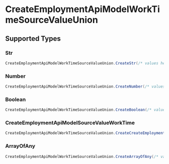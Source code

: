 # CreateEmploymentApiModelWorkTimeSourceValueUnion


## Supported Types

### Str

```csharp
CreateEmploymentApiModelWorkTimeSourceValueUnion.CreateStr(/* values here */);
```

### Number

```csharp
CreateEmploymentApiModelWorkTimeSourceValueUnion.CreateNumber(/* values here */);
```

### Boolean

```csharp
CreateEmploymentApiModelWorkTimeSourceValueUnion.CreateBoolean(/* values here */);
```

### CreateEmploymentApiModelSourceValueWorkTime

```csharp
CreateEmploymentApiModelWorkTimeSourceValueUnion.CreateCreateEmploymentApiModelSourceValueWorkTime(/* values here */);
```

### ArrayOfAny

```csharp
CreateEmploymentApiModelWorkTimeSourceValueUnion.CreateArrayOfAny(/* values here */);
```
